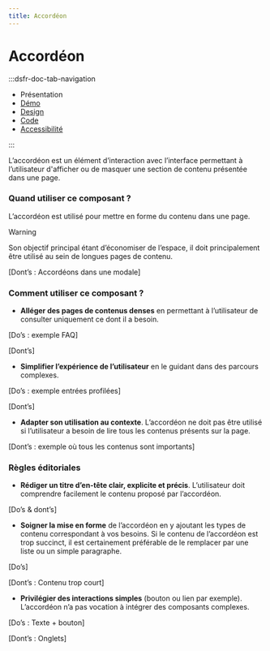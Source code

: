 ```yaml
---
title: Accordéon
---
```

# Accordéon

:::dsfr-doc-tab-navigation
- Présentation
- [Démo](./demo/index.md)
- [Design](./design/index.md)
- [Code](./code/index.md)
- [Accessibilité](./accessibility/index.md)

:::

L’accordéon est un élément d’interaction avec l’interface permettant à l’utilisateur d'afficher ou de masquer une section de contenu présentée dans une page.

### Quand utiliser ce composant ?

L’accordéon est utilisé pour mettre en forme du contenu dans une page.

> [!WARNING]
> Son objectif principal étant d’économiser de l’espace, il doit principalement être utilisé au sein de longues pages de contenu.

[Dont’s : Accordéons dans une modale]

### Comment utiliser ce composant ?

- **Alléger des pages de contenus denses** en permettant à l’utilisateur de consulter uniquement ce dont il a besoin.

[Do’s : exemple FAQ]

[Dont’s]

- **Simplifier l’expérience de l’utilisateur** en le guidant dans des parcours complexes.

[Do’s : exemple entrées profilées]

[Dont’s]

- **Adapter son utilisation au contexte**. L’accordéon ne doit pas être utilisé si l’utilisateur a besoin de lire tous les contenus présents sur la page.

[Dont’s : exemple où tous les contenus sont importants]

### Règles éditoriales

- **Rédiger un titre d’en-tête clair, explicite et précis**. L’utilisateur doit comprendre facilement le contenu proposé par l’accordéon.

[Do’s & dont’s]

- **Soigner la mise en forme** de l’accordéon en y ajoutant les types de contenu correspondant à vos besoins. Si le contenu de l’accordéon est trop succinct, il est certainement préférable de le remplacer par une liste ou un simple paragraphe.

[Do’s]

[Dont’s : Contenu trop court]

- **Privilégier des interactions simples** (bouton ou lien par exemple). L’accordéon n’a pas vocation à intégrer des composants complexes.

[Do’s : Texte + bouton]

[Dont’s : Onglets]
